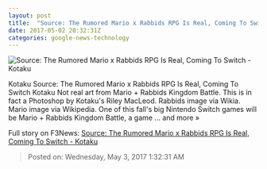 ```yaml
---
layout: post
title:  "Source: The Rumored Mario x Rabbids RPG Is Real, Coming To Switch - Kotaku"
date: 2017-05-02 20:32:31Z
categories: google-news-technology
---
```


![Source: The Rumored Mario x Rabbids RPG Is Real, Coming To Switch - Kotaku](https://i.kinja-img.com/gawker-media/image/upload/s--hHuzbxAL--/c_fill,fl_progressive,g_center,h_450,q_80,w_800/apvrtvchfzkfy0os43y0.jpg)

Kotaku Source: The Rumored Mario x Rabbids RPG Is Real, Coming To Switch Kotaku Not real art from Mario + Rabbids Kingdom Battle. This is in fact a Photoshop by Kotaku's Riley MacLeod. Rabbids image via Wikia. Mario image via Wikipedia. One of this fall's big Nintendo Switch games will be Mario + Rabbids Kingdom Battle, a game ... and more »


Full story on F3News: [Source: The Rumored Mario x Rabbids RPG Is Real, Coming To Switch - Kotaku](http://www.f3nws.com/n/qfggEH)

> Posted on: Wednesday, May 3, 2017 1:32:31 AM
